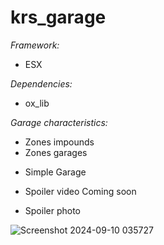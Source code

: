 # krs_garage

*Framework:*
- ESX

*Dependencies:*
- ox_lib

*Garage characteristics:*
- Zones impounds
- Zones garages

* Simple Garage

* Spoiler video Coming soon

* Spoiler photo

![Screenshot 2024-09-10 035727](https://github.com/user-attachments/assets/0d50d27a-9c6c-4a53-94fd-e9d06ec7da29)
